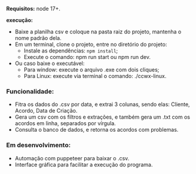 **Requisitos:** node 17+.

**execução:**
- Baixe a planilha csv e coloque na pasta raiz do projeto, mantenha o nome padrão dela.
- Em um terminal, clone o projeto, entre no diretório do projeto:
  - Instale as dependências: `npm install`;
  - Execute o comando: npm run start ou npm run dev.
- Ou caso baixe o executável:
  - Para window: execute o arquivo .exe com dois cliques;
  - Para Linux: execute via terminal o comando: ./ccwx-linux.

### Funcionalidade:

- Fitra os dados do .csv por data, e extrai 3 colunas, sendo elas: Cliente, Acordo, Data de Criação.
- Gera um csv com os filtros e extrações, e também gera um .txt com os acordos em linha, separados por vírgula.
- Consulta o banco de dados, e retorna os acordos com problemas.


### Em desenvolvimento:

- Automação com puppeteer para baixar o .csv.
- Interface gráfica para facilitar a execução do programa.
